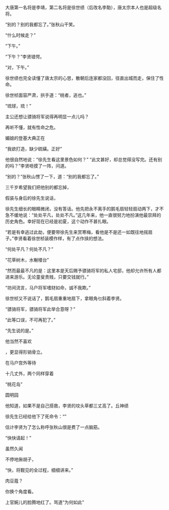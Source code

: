



大唐第一名将是李靖，第二名将是徐世绩（后改名李勣），唐太宗本人也是超级名将。

“别的？别的我都忘了。”张秋山干笑。

“什么时候走？”

“下午。”

“下午？”李贤错愕。

“对，下午。”



徐世绩也完全读懂了唐太宗的心思，散朝后连家都没回，径直出城而走，保住了性命。

徐世桢面容严肃，拱手道：“桃者，逃也。”

“琉球，琉！”

主公还想让骠骑将军说得再明显一点儿吗？







再听不懂，就有性命之危。

媚娘的登基大典正在

“我欲打造，缺少硫磺。正好”

他很自然地说：“徐先生看这里景色如何？”
“此文甚好，却总觉得没写完。还有别的吗？”李贤咂摸了一阵，问道。

“别的？”张秋山愣了一下，道：“别的我都忘了。”

三千岁希望我们把他别的都忘掉，


假装与身后的徐先生说话，



徐先生细长的眼睛微闭，没有答话。他先把永不离手的鹅毛扇轻轻扇动两下，才不急不缓地说：“处处平凡，处处不凡。”这几年来，他一直很努力地扮演他最崇拜的历史角色。幸好现在已经是初夏，这个动作不甚扎眼。

“若是有幸逃过此劫，便要带徐先生来赏寒梅，看他是不是还一如既往地摇扇子。”李贤看着徐世桢装模作样，有了点作挟的想法。

“何处平凡？何处不凡？”

“花草树木，水榭楼台”

“然而最最不凡的是：这里本是天后赐予骠骑将军的私人宅邸，他却允许所有人都进来游乐。无论童叟贵贱，只要交钱就行。”

“坊间流言，马户将军嗜财如命，诚不我欺。”

徐世桢又不说话了，鹅毛扇重重地扇下，拿眼角乜斜着李贤。

“骠骑将军，骠骑将军此举合意呀？”

“此等口误，不可再犯了。”

“先生说的是。”

他当然不喜欢

，更显得形销骨立。

在马户宫外等待

十几丈外，两个同样穿着

“桃花岛”




圆明园

他知道，如果不是自己搭救，李贤的坟头草都三丈高了。丘神绩

徐先生已经给他下了死命令：“”

估计李贤为了怎么称呼张秋山很是费了一点脑筋。

“快快请起！”

虽然久闻



不停地揪胡子，

“快，将觐见的全过程，细细讲来。”




肉豆蔻？

你换个角度看。

上官婉儿的脸腾地红了。骂道“为何如此”